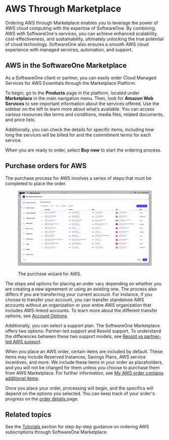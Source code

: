# AWS Through Marketplace

Ordering AWS through Marketplace enables you to leverage the power of AWS cloud computing with the expertise of SoftwareOne. By combining AWS with SoftwareOne's services, you can achieve enhanced scalability, cost-effectiveness, and sustainability, ultimately unlocking the true potential of cloud technology. SoftwareOne also ensures a smooth AWS cloud experience with managed services, automation, and support.&#x20;

## AWS in the SoftwareOne Marketplace

As a SoftwareOne client or partner, you can easily order Cloud Managed Services for AWS Essentials through the Marketplace Platform.&#x20;

To begin, go to the **Products** page in the platform, located under **Marketplace** in the main navigation menu. Then, look for **Amazon Web Services** to see important information about the services offered. Use the sidebar on the left to learn more about what’s available. You can access various resources like terms and conditions, media files, related documents, and price lists.

Additionally, you can check the details for specific items, including how long the services will be billed for and the commitment terms for each service.&#x20;

When you are ready to order, select **Buy now** to start the ordering process.

## Purchase orders for AWS

The purchase process for AWS involves a series of steps that must be completed to place the order.&#x20;

<div data-with-frame="true"><figure><img src="../../.gitbook/assets/aws_purchase_wizard.png" alt=""><figcaption><p>The purchase wizard for AWS.</p></figcaption></figure></div>

The steps and options for placing an order vary depending on whether you are creating a new agreement or using an existing one. The process also differs if you are transferring your current account. For instance, if you choose to transfer your account, you can transfer standalone AWS accounts without an organization or your entire AWS organization that includes AWS-linked accounts. To learn more about the different transfer options, see [Account Options](account-options.md).&#x20;

Additionally, you can select a support plan. The SoftwareOne Marketplace offers two options: Partner-led support and Resold support. To understand the differences between these two support models, see [Resold vs partner-led AWS support](aws-concepts.md#resold-vs-partner-led-aws-support).

When you place an AWS order, certain items are included by default. These items may include Reserved Instances, Savings Plans, AWS service incentives, and more. We include these items in your order as placeholders, and you will not be charged for them unless you choose to purchase them from AWS Marketplace. For further information, see [My AWS order contains additional items](faqs/my-aws-order-contains-additional-items.md).

Once you place your order, processing will begin, and the specifics will depend on the options you selected. You can keep track of your order's progress on the [order details ](../../modules-and-features/marketplace/orders/#subscription-details)page.

## Related topics

See the [Tutorials ](tutorials/)section for step-by-step guidance on ordering AWS subscriptions through SoftwareOne Marketplace.
